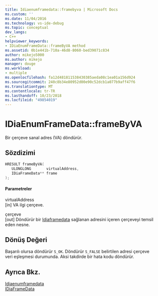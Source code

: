 ```yaml
---
title: Idiaenumframedata::framebyva | Microsoft Docs
ms.custom: ''
ms.date: 11/04/2016
ms.technology: vs-ide-debug
ms.topic: conceptual
dev_langs:
- C++
helpviewer_keywords:
- IDiaEnumFrameData::frameByVA method
ms.assetid: 0b1e441b-710a-46d8-8060-bed39071c834
author: mikejo5000
ms.author: mikejo
manager: douge
ms.workload:
- multiple
ms.openlocfilehash: fa12d481811538430385aeda08c1ea01a156d924
ms.sourcegitcommit: 240c8b34e80952d00e90c52dcb1a077b9aff47f6
ms.translationtype: MT
ms.contentlocale: tr-TR
ms.lasthandoff: 10/23/2018
ms.locfileid: "49854019"
---
```

# <a name="idiaenumframedataframebyva"></a>IDiaEnumFrameData::frameByVA
Bir çerçeve sanal adres (VA) döndürür.  
  
## <a name="syntax"></a>Sözdizimi  
  
```C++  
HRESULT frameByVA(   
   ULONGLONG       virtualAddress,  
   IDiaFrameData** frame  
);  
```  
  
#### <a name="parameters"></a>Parametreler  
 virtualAddress  
 [in] VA ilgi çerçeve.  
  
 çerçeve  
 [out] Döndürür bir [Idiaframedata](../../debugger/debug-interface-access/idiaframedata.md) sağlanan adresini içeren çerçeveyi temsil eden nesne.  
  
## <a name="return-value"></a>Dönüş Değeri  
 Başarılı olursa döndürür `S_OK`. Döndürür `S_FALSE` belirtilen adresi çerçeve veri eşleşmesi durumunda. Aksi takdirde bir hata kodu döndürür.  
  
## <a name="see-also"></a>Ayrıca Bkz.  
 [Idiaenumframedata](../../debugger/debug-interface-access/idiaenumframedata.md)   
 [IDiaFrameData](../../debugger/debug-interface-access/idiaframedata.md)